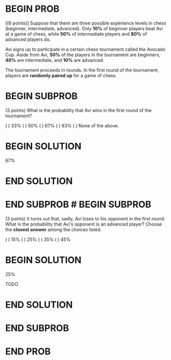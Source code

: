 # BEGIN PROB

\[(6 points)\] Suppose that there are three possible experience levels
in chess (beginner, intermediate, advanced). Only **10%** of beginner
players beat Avi at a game of chess, while **50%** of intermediate
players and **80%** of advanced players do.

Avi signs up to participate in a certain chess tournament called the
Avocado Cup. Aside from Avi, **50%** of the players in the tournament
are beginners, **40%** are intermediate, and **10%** are advanced.

The tournament proceeds in rounds. In the first round of the tournament,
players are **randomly paired up** for a game of chess.

# BEGIN SUBPROB

(3 points) What is the probability that Avi wins in the first round of
the tournament?

( ) $33 \%$
( ) $50 \%$
( ) $67 \%$
( ) $83 \%$
( ) None of the above.

# BEGIN SOLUTION

$67 \%$

# END SOLUTION

# END SUBPROB # BEGIN SUBPROB

(3 points) It turns out that, sadly, Avi loses to his opponent in the
first round. What is the probability that Avi's opponent is an advanced
player? Choose the **closest answer** among the choices listed.

( ) $15 \%$
( ) $25 \%$
( ) $35 \%$
( ) $45 \%$

# BEGIN SOLUTION

$25 \%$

TODO

# END SOLUTION

# END SUBPROB

# END PROB